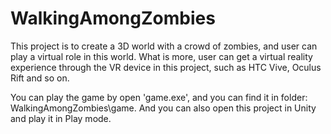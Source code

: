 # WalkingAmongZombies
This project is to create a 3D world with a crowd of zombies, and user can play a virtual role in this world. What is more, user can get a virtual reality experience through the VR device in this project, such as HTC Vive, Oculus Rift and so on.

You can play the game by open 'game.exe', and you can find it in folder: WalkingAmongZombies\game. And you can also open this project in Unity and play it in Play mode.
